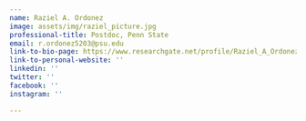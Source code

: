 ```yaml
---
name: Raziel A. Ordonez
image: assets/img/raziel_picture.jpg
professional-title: Postdoc, Penn State
email: r.ordonez5203@psu.edu
link-to-bio-page: https://www.researchgate.net/profile/Raziel_A_Ordonez/research
link-to-personal-website: ''
linkedin: ''
twitter: ''
facebook: ''
instagram: ''

---
```

